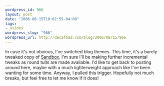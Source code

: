```yaml
--- 
wordpress_id: 966
layout: post
date: "2006-08-15T18:02:55-04:00"
tags: 
- asides
wordpress_slug: "966"
wordpress_url: http://decafbad.com/blog/2006/08/15/966
---
```

In case it's not obvious, I've switched blog themes.  This time, it's a barely-tweaked copy of [Sandbox](http://www.plaintxt.org/themes/sandbox/).  I'm sure I'll be making further incremental tweaks as round tuits are made available.  I'd like to get back to posting around here, maybe with a much lighterweight approach like I've been wanting for some time.  Anyway, I pulled this trigger.  Hopefully not much breaks, but feel free to let me know if it does!

